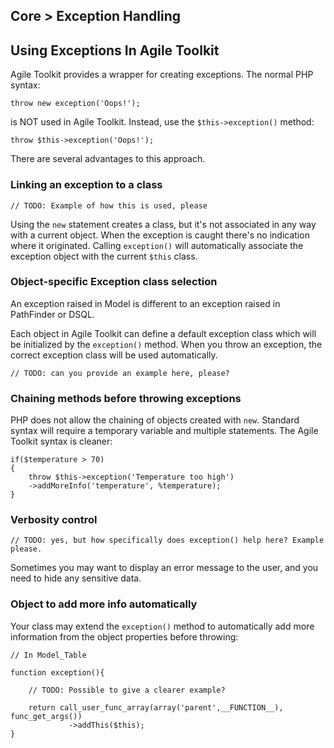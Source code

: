 Core > Exception Handling
----

## Using Exceptions In Agile Toolkit

Agile Toolkit provides a wrapper for creating exceptions. The normal PHP syntax:

    throw new exception('Oops!');

is NOT used in Agile Toolkit. Instead, use the `$this->exception()` method:

    throw $this->exception('Oops!');

There are several advantages to this approach.

### Linking an exception to a class

    // TODO: Example of how this is used, please

Using the `new` statement creates a class, but it's not associated in any way with a current object. When the exception is caught there's no indication where it originated. Calling `exception()` will automatically associate the exception object with the current `$this` class.

### Object-specific Exception class selection

An exception raised in Model is different to an exception raised in PathFinder or DSQL. 

Each object in Agile Toolkit can define a default exception class which will be initialized by the `exception()` method. When you throw an exception, the correct exception class will be used automatically.

    // TODO: can you provide an example here, please?

### Chaining methods before throwing exceptions

PHP does not allow the chaining of objects created with `new`. Standard syntax will require a temporary variable and multiple statements. The Agile Toolkit syntax is cleaner:

    if($temperature > 70)
    {
        throw $this->exception('Temperature too high')
        ->addMoreInfo('temperature', %temperature);
    }

### Verbosity control

    // TODO: yes, but how specifically does exception() help here? Example please.

Sometimes you may want to display an error message to the user, and you need to hide any sensitive data.

### Object to add more info automatically

Your class may extend the `exception()` method to automatically add more information from the object properties before throwing: 

    // In Model_Table

    function exception(){

        // TODO: Possible to give a clearer example?

        return call_user_func_array(array('parent',__FUNCTION__), func_get_args())
                 ->addThis($this);
    }
